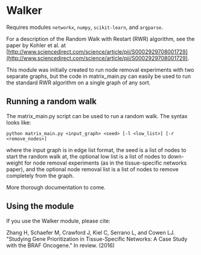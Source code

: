 # Walker

Requires modules `networkx`, `numpy`, `scikit-learn`, and `argparse`.

For a description of the Random Walk with Restart (RWR) algorithm, see the paper by Kohler et al. at [http://www.sciencedirect.com/science/article/pii/S0002929708001729](http://www.sciencedirect.com/science/article/pii/S0002929708001729).

This module was initially created to run node removal experiments with two separate graphs, but the code in matrix\_main.py can easily be used to run the standard RWR algorithm on a single graph of any sort.

## Running a random walk

The matrix\_main.py script can be used to run a random walk. The syntax looks like:

`python matrix_main.py <input_graph> <seed> [-l <low_list>] [-r <remove_nodes>]`

where the input graph is in edge list format, the seed is a list of nodes to
start the random walk at, the optional low list is a list of nodes to down-weight
for node removal experiments (as in the tissue-specific networks paper), and the
optional node removal list is a list of nodes to remove completely from the graph.

More thorough documentation to come.

## Using the module

If you use the Walker module, please cite:

Zhang H, Schaefer M, Crawford J, Kiel C, Serrano L, and Cowen LJ. "Studying Gene Prioritization in Tissue-Specific Networks: A Case Study with the BRAF Oncogene." In review. (2016)
